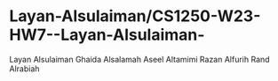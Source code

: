 # Layan-Alsulaiman/CS1250-W23-HW7--Layan-Alsulaiman-
 Layan Alsulaiman
 Ghaida Alsalamah
 Aseel Altamimi
 Razan Alfurih
 Rand Alrabiah

